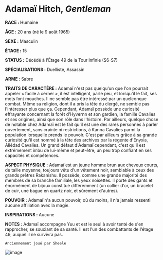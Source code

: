 # Adamaï Hitch, *Gentleman*

**RACE :** Humaine

**ÂGE :** 20 ans (né le 9 août 1965)

**SEXE :** Masculin

**ÉTAGE :** 15

**STATUS :** Décédé à l'Étage 49 de la Tour Infinie (S6-S7)

**SPÉCIALISATIONS :** Duelliste, Assassin

**ARME :** Sabre

**TRAITS DE CARACTÈRE :** Adamaï n'est pas quelqu'un que l'on pourrait appeler « facile à cerner », il est intelligent, parle peu, et lorsqu'il le fait, ses mots font mouches. Il ne semble pas être intéressé par un quelconque combat. Même sa religion, dont il a pris la tête du clergé, ne semble pas l'intéresser plus que ça. Cependant, Adamaï possède une curiosité effrayante concernant la forêt d'Hyvernn et son gardien, la famille Cavalies et ses origines, ainsi que son rôle dans l'histoire. Par ailleurs, quelque chose de notable chez Adamaï est le fait qu'il est une des rares personnes à parler ouvertement, sans crainte ni restrictions, à Kanna Cavalies parmi la population lorsquelle prends le pouvoir. C'est par ailleurs grâce à sa grande curiosité qu'il est nommé à la tête des archives par la régente d'Enyxia, Aliédad Cavalies. Un grand défaut d'Adamaï cependant, c'est qu'il est extrêmement imbu de lui-même et peut-être, un peu trop confiant en ses capacités et compétences.

**ASPECT PHYSIQUE :** Adamaï est un jeune homme brun aux cheveux courts, de taille moyenne, toujours vêtu d'un vêtement noir, semblable à ceux des grands prêtres Rakanishu. Il possède, comme une grande majorité des membres de sa branche familiale, les yeux noisettes. Il porte des gants et énormément de bijoux constitué différemment (un collier d'or, un bracelet de cuir, une bague en quartz noir, et sûrement d'autres).

**POUVOIR :** Adamaï n'a aucun pouvoir, où du moins, il n'a jamais ressenti aucune affiliation avec la magie.

**INSPIRATIONS :** Aucune

**NOTES :** Adamaï accompagne Yuu et est le seul à avoir tenté de s'en rapprocher, se souciant de sa santé. Il est l'un des combattants de l'étage 49, auquel il ne survivra pas.

`Anciennement joué par Sheele`

![image](https://enyxia.alkanife.fr/images/characters/adamai.png)
